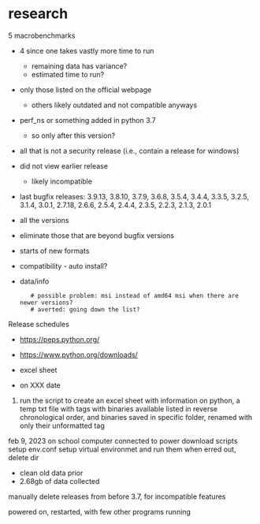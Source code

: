 # research

5 macrobenchmarks
- 4 since one takes vastly more time to run
  - remaining data has variance?
  - estimated time to run?
- only those listed on the official webpage
  - others likely outdated and not compatible anyways

- perf_ns or something added in python 3.7
  - so only after this version?

- all that is not a security release (i.e., contain a release for windows)
- did not view earlier release
  - likely incompatible
- last bugfix releases: 3.9.13, 3.8.10, 3.7.9, 3.6.8, 3.5.4, 3.4.4, 3.3.5, 3.2.5, 3.1.4, 3.0.1, 2.7.18, 2.6.6, 2.5.4, 2.4.4, 2.3.5, 2.2.3, 2.1.3, 2.0.1

- all the versions
- eliminate those that are beyond bugfix versions
- starts of new formats

- compatibility - auto install?
- data/info

         # possible problem: msi instead of amd64 msi when there are newer versions?
         # averted: going down the list?


Release schedules
- https://peps.python.org/
- https://www.python.org/downloads/

- excel sheet
- on XXX date
1. run the script to create an excel sheet with information on python, a temp txt file with tags with binaries available listed in reverse chronological order, and binaries saved in specific folder, renamed with only their unformatted tag


feb 9, 2023
on school computer connected to power
download scripts
setup env.conf
setup virtual environmet
and run them
when erred out, delete dir
- clean old data prior
- 2.68gb of data collected

manually delete releases from before 3.7, for incompatible features

powered on, restarted, with few other programs running